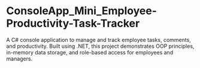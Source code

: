 # ConsoleApp_Mini_Employee-Productivity-Task-Tracker
A C# console application to manage and track employee tasks, comments, and productivity. Built using .NET, this project demonstrates OOP principles, in-memory data storage, and role-based access for employees and managers.
